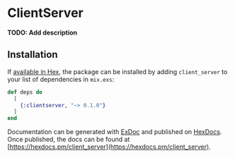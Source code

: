 # ClientServer

**TODO: Add description**

## Installation

If [available in Hex](https://hex.pm/docs/publish), the package can be installed
by adding `client_server` to your list of dependencies in `mix.exs`:

```elixir
def deps do
  [
    {:clientserver, "~> 0.1.0"}
  ]
end
```

Documentation can be generated with [ExDoc](https://github.com/elixir-lang/ex_doc)
and published on [HexDocs](https://hexdocs.pm). Once published, the docs can
be found at [https://hexdocs.pm/client_server](https://hexdocs.pm/client_server).

